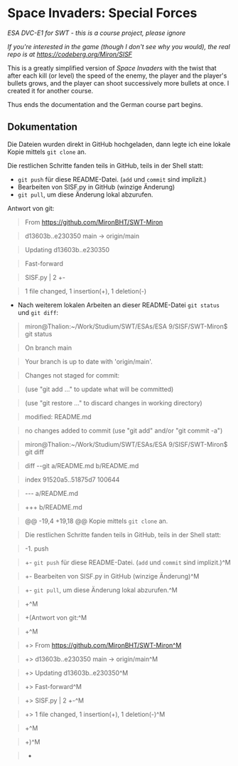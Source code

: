 # Space Invaders: Special Forces

*ESA DVC-E1 for SWT - this is a course project, please ignore*

*If you're interested in the game (though I don't see why you would), the real
repo is at https://codeberg.org/Miron/SISF*

This is a greatly simplified version of *Space Invaders* with the twist that
after each kill (or level) the speed of the enemy, the player and the player's
bullets grows, and the player can shoot successively more bullets at once. I
created it for another course.

Thus ends the documentation and the German course part begins. 

## Dokumentation

Die Dateien wurden direkt in GitHub hochgeladen, dann legte ich eine lokale
Kopie mittels `git clone` an.

Die restlichen Schritte fanden teils in GitHub, teils in der Shell statt:

- `git push` für diese README-Datei. (`add` und `commit` sind implizit.)
- Bearbeiten von SISF.py in GitHub (winzige Änderung)
- `git pull`, um diese Änderung lokal abzurufen.

Antwort von git:

> From https://github.com/MironBHT/SWT-Miron

> d13603b..e230350  main       -> origin/main

> Updating d13603b..e230350

> Fast-forward

>  SISF.py | 2 +-

>  1 file changed, 1 insertion(+), 1 deletion(-)

- Nach weiterem lokalen Arbeiten an dieser README-Datei `git status` und `git diff`:

> miron@Thalion:~/Work/Studium/SWT/ESAs/ESA 9/SISF/SWT-Miron$ git status

> On branch main

> Your branch is up to date with 'origin/main'.

> Changes not staged for commit:

>   (use "git add <file>..." to update what will be committed)

>   (use "git restore <file>..." to discard changes in working directory)

> 	modified:   README.md

> no changes added to commit (use "git add" and/or "git commit -a")

> miron@Thalion:~/Work/Studium/SWT/ESAs/ESA 9/SISF/SWT-Miron$ git diff

> diff --git a/README.md b/README.md

> index 91520a5..51875d7 100644

> --- a/README.md

> +++ b/README.md

> @@ -19,4 +19,18 @@ Kopie mittels `git clone` an.

>  Die restlichen Schritte fanden teils in GitHub, teils in der Shell statt:

> -1. push 

> +- `git push` für diese README-Datei. (`add` und `commit` sind implizit.)^M

> +- Bearbeiten von SISF.py in GitHub (winzige Änderung)^M

> +- `git pull`, um diese Änderung lokal abzurufen.^M

> +^M

> +(Antwort von git:^M

> +^M

> +> From https://github.com/MironBHT/SWT-Miron^M

> +> d13603b..e230350  main       -> origin/main^M

> +> Updating d13603b..e230350^M

> +> Fast-forward^M

> +>  SISF.py | 2 +-^M

> +>  1 file changed, 1 insertion(+), 1 deletion(-)^M

> +^M

> +)^M

> +

